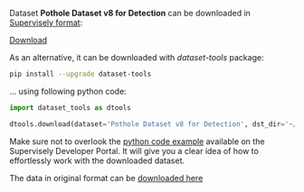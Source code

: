 Dataset **Pothole Dataset v8 for Detection** can be downloaded in [Supervisely format](https://developer.supervisely.com/api-references/supervisely-annotation-json-format):

 [Download](https://assets.supervisely.com/supervisely-supervisely-assets-public/teams_storage/K/C/zA/oNdgu1exsJyigqTU8B1AFvVGWMRL5HBCEfuT24oexUNRZd0SM3P0UjI9tfyDo9VYwuzcHiROgUR7mzLuC2Y60gBw0x9zLfnt1SEclNUuOIbBu4ky3RBnf1ln35w1.tar)

As an alternative, it can be downloaded with *dataset-tools* package:
``` bash
pip install --upgrade dataset-tools
```

... using following python code:
``` python
import dataset_tools as dtools

dtools.download(dataset='Pothole Dataset v8 for Detection', dst_dir='~/dataset-ninja/')
```
Make sure not to overlook the [python code example](https://developer.supervisely.com/getting-started/python-sdk-tutorials/iterate-over-a-local-project) available on the Supervisely Developer Portal. It will give you a clear idea of how to effortlessly work with the downloaded dataset.

The data in original format can be [downloaded here](hhttps://www.kaggle.com/datasets/denisg04/pothle-detect/download?datasetVersionNumber=1)